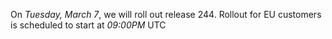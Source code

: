 On *Tuesday, March 7*, we will roll out release 244. Rollout for EU customers is scheduled to start at *09:00PM* UTC
